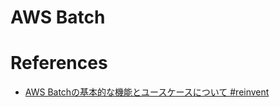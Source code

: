 AWS Batch
=========



# References

+ [AWS Batchの基本的な機能とユースケースについて #reinvent](http://dev.classmethod.jp/cloud/aws/aws-batch-basic-feature/)
